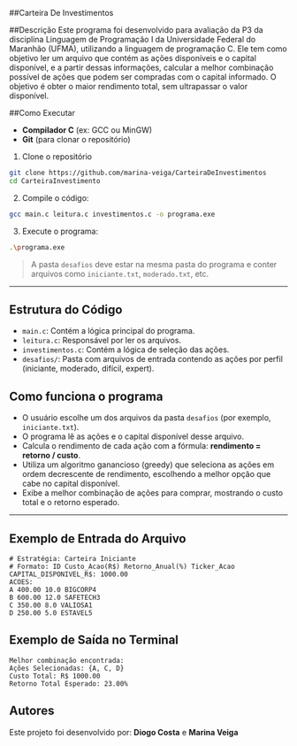 ##Carteira De Investimentos

##Descrição
Este programa foi desenvolvido para avaliação da P3 da disciplina Linguagem de Programação I da Universidade Federal do Maranhão (UFMA), utilizando a linguagem de programação C. Ele tem como objetivo ler um arquivo que contém as ações disponíveis e o capital disponível, e a partir dessas informações, calcular a melhor combinação possível de ações que podem ser compradas com o capital informado. O objetivo é obter o maior rendimento total, sem ultrapassar o valor disponível.

##Como Executar
- **Compilador C** (ex: GCC ou MinGW)
- **Git** (para clonar o repositório)

1. Clone o repositório
```bash
git clone https://github.com/marina-veiga/CarteiraDeInvestimentos
cd CarteiraInvestimento
```

2. Compile o código:
```bash
gcc main.c leitura.c investimentos.c -o programa.exe
```
3. Execute o programa:

```bash
.\programa.exe
```
> A pasta `desafios` deve estar na mesma pasta do programa e conter arquivos como `iniciante.txt`, `moderado.txt`, etc.
---

## Estrutura do Código
- `main.c`: Contém a lógica principal do programa.
- `leitura.c`: Responsável por ler os arquivos.
- `investimentos.c`: Contém a lógica de seleção das ações.
- `desafios/`: Pasta com arquivos de entrada contendo as ações por perfil (iniciante, moderado, difícil, expert).

## Como funciona o programa
- O usuário escolhe um dos arquivos da pasta `desafios` (por exemplo, `iniciante.txt`).
- O programa lê as ações e o capital disponível desse arquivo.
- Calcula o rendimento de cada ação com a fórmula: **rendimento = retorno / custo**.
- Utiliza um algoritmo ganancioso (greedy) que seleciona as ações em ordem decrescente de rendimento, escolhendo a melhor opção que cabe no capital disponível.
- Exibe a melhor combinação de ações para comprar, mostrando o custo total e o retorno esperado.

---
## Exemplo de Entrada do Arquivo

```plaintext
# Estratégia: Carteira Iniciante
# Formato: ID Custo_Acao(R$) Retorno_Anual(%) Ticker_Acao
CAPITAL_DISPONIVEL_R$: 1000.00
ACOES:
A 400.00 10.0 BIGCORP4
B 600.00 12.0 SAFETECH3
C 350.00 8.0 VALIOSA1
D 250.00 5.0 ESTAVEL5
```
## Exemplo de Saída no Terminal
```plaintext
Melhor combinação encontrada:
Ações Selecionadas: {A, C, D}
Custo Total: R$ 1000.00
Retorno Total Esperado: 23.00%
```
## Autores
Este projeto foi desenvolvido por: **Diogo Costa** e **Marina Veiga**
